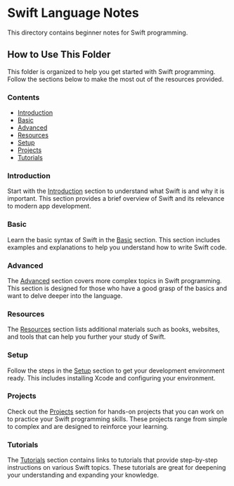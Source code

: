# Swift Language Notes

This directory contains beginner notes for Swift programming.

## How to Use This Folder

This folder is organized to help you get started with Swift programming. Follow the sections below to make the most out of the resources provided.

### Contents

- [Introduction](Introduction.md)
- [Basic](Basic.md)
- [Advanced](Advanced.md)
- [Resources](Resources.md)
- [Setup](Setup.md)
- [Projects](Projects.md)
- [Tutorials](Tutorials.md)

### Introduction

Start with the [Introduction](#introduction) section to understand what Swift is and why it is important. This section provides a brief overview of Swift and its relevance to modern app development.

### Basic

Learn the basic syntax of Swift in the [Basic](#basic) section. This section includes examples and explanations to help you understand how to write Swift code.

### Advanced

The [Advanced](#advanced) section covers more complex topics in Swift programming. This section is designed for those who have a good grasp of the basics and want to delve deeper into the language.

### Resources

The [Resources](#resources) section lists additional materials such as books, websites, and tools that can help you further your study of Swift.

### Setup

Follow the steps in the [Setup](#setup) section to get your development environment ready. This includes installing Xcode and configuring your environment.

### Projects

Check out the [Projects](#projects) section for hands-on projects that you can work on to practice your Swift programming skills. These projects range from simple to complex and are designed to reinforce your learning.

### Tutorials

The [Tutorials](#tutorials) section contains links to tutorials that provide step-by-step instructions on various Swift topics. These tutorials are great for deepening your understanding and expanding your knowledge.

